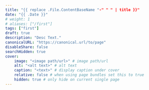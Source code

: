```yaml
---
title: "{{ replace .File.ContentBaseName "-" " " | title }}"
date: "{{ .Date }}"
# weight: 1
# aliases: ["/first"]
tags: ["first"]
draft: true
description: "Desc Text."
canonicalURL: "https://canonical.url/to/page"
disableShare: false
searchHidden: true
cover:
    image: "<image path/url>" # image path/url
    alt: "<alt text>" # alt text
    caption: "<text>" # display caption under cover
    relative: false # when using page bundles set this to true
    hidden: true # only hide on current single page
---
```

